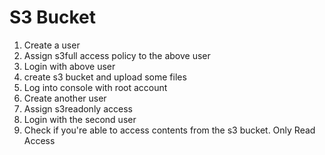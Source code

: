 # S3 Bucket

1. Create a user
2. Assign s3full access policy to the above user
3. Login with above user
4. create s3 bucket and upload some files
5. Log into console with root account
6. Create another user
7. Assign s3readonly access
8. Login with the second user
9. Check if you're able to access contents from the s3 bucket. Only Read Access

